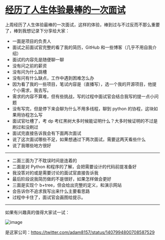 # [经历了人生体验最棒的一次面试](https://github.com/yihong0618/gitblog/issues/228)

上周经历了人生体验最棒的一次面试，这样的体验，棒到过与不过反而不那么重要了，棒到我想记录下分享给大家：

- 一面是项目的负责人
- 面试之前面试官完整的看了我的简历，GitHub 和一些博客（几乎不用自我介绍）
- 面试的内容先是随便聊一聊
- 没有问之前的薪资
- 没有问为什么跳槽
- 没有问有什么缺点，工作中遇到困难怎么办
- 因为看了我的一些项目，笔试内容是（直播写），选一个我的开源项目，他提个小需求，我去写。
- 需求的内容不算难，但有些挑战，写的过程中面试官会结合我写的提一点小问题
- 没有写完，但是停下来会聊为什么不用多线程，聊到 python 的协程，这块如果用协程怎么写
- 面试官吐槽了，考 dp 考红黑树大多时候能证明什么？大多时候证明的不过是刷过和没刷过
- 面试完直接告诉我会有下面两次面试
- 说了这次面试哪些不足，如果想通过下两次面试，需要这两天看些什么
- 说了我哪些地方很好

--- 

- 二面三面为了不耽误时间是连着的
- 二面是对 Python 和程序的了解，会把需要设计的代码前提准备好
- 我没答对的或是需要讨论的面试官直接告诉我
- 最后阶段说我简历做的不是很好，如果怎样做会更好
- 三面是实现个 b+tree，但会给出完整的定义，和演示网站
- 会告诉你不追求我写出来什么主要看思路
- 过程中卡住了，面试官会画图给提示。

---

如果有兴趣真的值得大家试一试：

![image](https://user-images.githubusercontent.com/15976103/144815394-6ef62de0-183f-4ae5-9d22-064bd244bc3f.png)

是这家公司：https://twitter.com/adam8157/status/1407994800708587529
